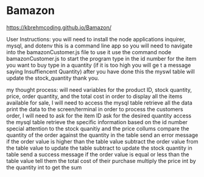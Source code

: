 # Bamazon
https://kbrehmcoding.github.io/Bamazon/

User Instructions:
you will need to install the node applications inquirer, mysql, and dotenv
this is a command line app so you will need to navigate into the bamazonCustomer.js file to use it
use the command node bamazonCustomer.js to start the program
type in the id number for the item you want to buy
type in a quantity (if it is too high you will ge t a message saying Insuffiencent Quantity)
after you have done this the myswl table will update the stock_quantity
thank you.

my thought process:
    will need variables for the product ID, stock quantity, price, order quantity, and the total cost
    in order to display all the items available for sale, I will need to
        access the mysql table
        retrieve all the data
        print the data to the screen/terminal
    in order to process the customers order, I will need to
        ask for the item ID
        ask for the desired quantity
        access the mysql table
        retrieve the specific information
            based on the id number
                special attention to the stock quanitiy and the price collums
        compare the quantity of the order against the quantity in the table
        send an error message if the order value is higher than the table value
        subtract the order value from the table value to update the table
            subtract to update the stock quantity in table
        send a success message if the order value is equal or less than the table value
        tell them the total cost of their purchase
            multiply the price int by the quantity int to get the sum